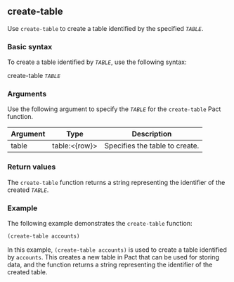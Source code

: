 ## create-table
Use `create-table` to create a table identified by the specified *`TABLE`*.

### Basic syntax

To create a table identified by *`TABLE`*, use the following syntax:

create-table *`TABLE`*

### Arguments

Use the following argument to specify the *`TABLE`* for the `create-table` Pact function.

| Argument | Type | Description |
| --- | --- | --- |
| table | table:<{row}> | Specifies the table to create. |

### Return values

The `create-table` function returns a string representing the identifier of the created *`TABLE`*.

### Example

The following example demonstrates the `create-table` function:

```lisp
(create-table accounts)
```

In this example, `(create-table accounts)` is used to create a table identified by `accounts`. This creates a new table in Pact that can be used for storing data, and the function returns a string representing the identifier of the created table.
